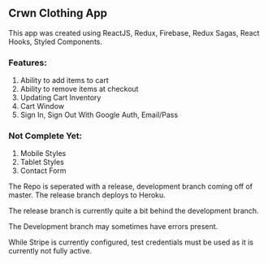 ## Crwn Clothing App

This app was created using ReactJS, Redux, Firebase, Redux Sagas, 
React Hooks, Styled Components.

### Features:

1. Ability to add items to cart
2. Ability to remove items at checkout
3. Updating Cart Inventory
4. Cart Window
5. Sign In, Sign Out With Google Auth, Email/Pass

### Not Complete Yet: 

1. Mobile Styles
2. Tablet Styles
3. Contact Form

The Repo is seperated with a release, development branch coming off of master. The release branch deploys to Heroku. 

The release branch is currently quite a bit behind the development branch. 

The Development branch may sometimes have errors present. 

While Stripe is currently configured, test credentials must be used
as it is currently not fully active. 